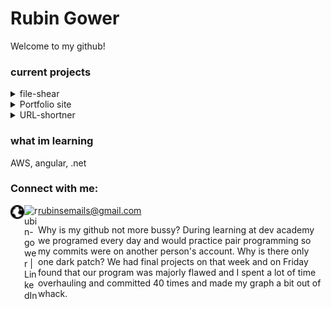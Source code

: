 # Rubin Gower
Welcome to my github! 

### current projects
<details>
  <summary> file-shear</summary>
I'm currently working on a file shearing program so you can send file from your laptop to your phone via QR code
</details>

<details>
  <summary> Portfolio site</summary>
my personal portfolio website http://rubin.net.nz. lots of old projects are computer games and can't really be on github as there HUGE files so they will be on my website. I am allso planning on having a blog on my website about projects I am making and planning to make.
</details>

<details>
  <summary> URL-shortner</summary>
  I have made a url shortner with my mate ben just for fun as I find when I shorten urls I lose them and have to create them again. my site rembers what urls you have created and shows   you using local storage. <br>
  heroku deploy:   http://smurl.herokuapp.com/ <br>
  the project github:   https://github.com/ben-irvine/url-shortener/blob/master
</details>

### what im learning
AWS, angular, .net

### Connect with me:

[<img align="left" alt="rubin.net.nz" width="22px" src="https://raw.githubusercontent.com/iconic/open-iconic/master/svg/globe.svg" />](http://rubin.net.nz)
[<img align="left" alt="rubin-gower | LinkedIn" width="22px" src="https://cdn.jsdelivr.net/npm/simple-icons@v3/icons/linkedin.svg" />](https://www.linkedin.com/in/rubin-gower/) 
rubinsemails@gmail.com
<br />


Why is my github not more bussy? 
During learning at dev academy we programed every day and would practice pair programming so my commits were on another person's account.
Why is there only one dark patch? 
We had final projects on that week and on Friday found that our program was majorly flawed and I spent a lot of time overhauling and committed 40 times and made my graph a bit out of whack.

<!--
**rubin-gower/rubin-gower** is a ✨ _special_ ✨ repository because its `README.md` (this file) appears on your GitHub profile.
**If you would like to do this to your profile create a repo with the same name as your username. allso make sure it has a read me.
-->

